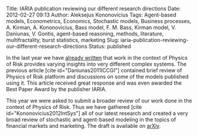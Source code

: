 Title: IARIA publication reviewing our different research directions
Date: 2012-02-27 09:13
Author: Aleksejus Kononovicius
Tags: Agent-based models, Econometrics, Economics, Stochastic models, Business processes, A. Kirman, A. Kononovicius, Bass model, F. M. Bass, Kirman model, V. Daniunas, V. Gontis, agent-based reasoning, methods, literature, multifractality, burst statistics, marketing
Slug: iaria-publication-reviewing-our-different-research-directions
Status: published

In the last year we have
[already
written](/agent-based-versus-macroscopic-modeling-competition-business-processes-economics "Agent-based versus macroscopic modeling of competition and business processes in economics ")
that work in the context of Physics of Risk provides varying insights
into very different complex systems. The previous article \[cite
id="Daniunas2011ICCGI"\] contained brief review of Physics of Risk
platform and discussions on some of the models published using it. This
article received great response and was even awarded the Best Paper
Award by the publisher IARIA.<!--more-->

This year we were asked to submit a broader review of our work done in
the context of Physics of Risk. Thus we have gathered \[cite
id="Kononovicius2012IntSys"\] all of our latest research and created a
very broad review of stochastic and agent-based modeling in the topics
of financial markets and marketing. The draft is available on
[arXiv](http://arxiv.org/abs/1202.3533 "[1202.3533] Agent-based Versus Macroscopic Modeling of Competition and Business Processes in Economics and Finance").
